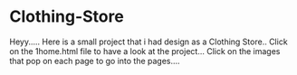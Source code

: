# Clothing-Store
Heyy.....
Here is a small project that i had design as a Clothing Store..
Click on the 1home.html file to have a look at the project...
Click on the images that pop on each page to go into the pages....

